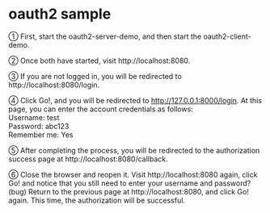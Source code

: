 # oauth2 sample

① First, start the oauth2-server-demo, and then start the oauth2-client-demo.

② Once both have started, visit http://localhost:8080.

③ If you are not logged in, you will be redirected to http://localhost:8080/login.

④ Click Go!, and you will be redirected to http://127.0.0.1:8000/login. At this page, you can enter the account credentials as follows:  
Username: test  
Password: abc123  
Remember me: Yes

⑤ After completing the process, you will be redirected to the authorization success page at http://localhost:8080/callback.

⑥ Close the browser and reopen it. Visit http://localhost:8080 again, click Go! and notice that you still need to enter your username and password? (bug)
Return to the previous page at http://localhost:8080, and click Go! again. This time, the authorization will be successful.

